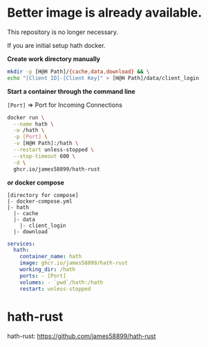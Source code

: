 # Better image is already available.
This repository is no longer necessary.

If you are initial setup hath docker.

**Create work directory manually**

```bash
mkdir -p [H@H Path]/{cache,data,download} && \
echo "[Client ID]-[Client Key]" > [H@H Path]/data/client_login
```

**Start a container through the command line**

`[Port]` => Port for Incoming Connections

```bash
docker run \
  --name hath \
  -w /hath \
  -p [Port] \
  -v [H@H Path]:/hath \
  --restart unless-stopped \
  --stop-timeout 600 \
  -d \
  ghcr.io/james58899/hath-rust
```

**or docker compose**

```
[directory for compose]
|- docker-compose.yml
|- hath
  |- cache
  |- data
    |- client_login
  |- download
```

```yaml
services:
  hath:
    container_name: hath
    image: ghcr.io/james58899/hath-rust
    working_dir: /hath
    ports: - [Port]
    volumes: - `pwd`/hath:/hath
    restart: unless-stopped
```

# hath-rust

hath-rust: https://github.com/james58899/hath-rust
